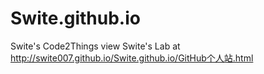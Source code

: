 # Swite.github.io
Swite's Code2Things
view Swite's Lab at http://swite007.github.io/Swite.github.io/GitHub个人站.html
